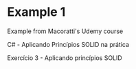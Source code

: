 # Example 1

Example from Macoratti's Udemy course

C# - Aplicando Princípios SOLID na prática

Exercício 3 - Aplicando princípios SOLID
